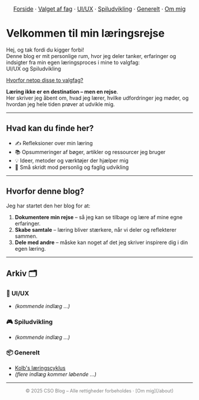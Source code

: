 <nav style="text-align:center; font-size:1.1em; margin-bottom:2em;">
  <a href="/csoblog/index">Forside</a> ·
  <a href="/csoblog/hvorfor">Valget af fag</a> ·
  <a href="/csoblog/postsui">UI/UX</a> ·
  <a href="/csoblog/postssu">Spiludvikling</a> ·
  <a href="/csoblog/posts">Generelt</a> ·
  <a href="/csoblog/about">Om mig</a>
</nav>


# Velkommen til min læringsrejse  

Hej, og tak fordi du kigger forbi!  
Denne blog er mit personlige rum, hvor jeg deler tanker, erfaringer og indsigter fra min egen læringsproces i mine to valgfag: <br> UI/UX og Spiludvikling  

[Hvorfor netop disse to valgfag?](https://chstol.github.io/csoblog/hvorfor "Find out more!")  

**Læring ikke er en destination – men en rejse**.  
Her skriver jeg åbent om, hvad jeg lærer, hvilke udfordringer jeg møder, og hvordan jeg hele tiden prøver at udvikle mig.  

---

## Hvad kan du finde her?  
- ✍️ Refleksioner over min læring  
- 📚 Opsummeringer af bøger, artikler og ressourcer jeg bruger  
- 💡 Ideer, metoder og værktøjer der hjælper mig  
- 🌱 Små skridt mod personlig og faglig udvikling  

---

## Hvorfor denne blog?  
Jeg har startet den her blog for at:  
1. **Dokumentere min rejse** – så jeg kan se tilbage og lære af mine egne erfaringer.   
2. **Skabe samtale** – læring bliver stærkere, når vi deler og reflekterer sammen.  
3. **Dele med andre** – måske kan noget af det jeg skriver inspirere dig i din egen læring.  

---

## Arkiv 🗂️  

### 🎨 UI/UX
- _(kommende indlæg …)_  

### 🎮 Spiludvikling  
- _(kommende indlæg …)_  

### 📦 Generelt 
- [Kolb's læringscyklus](https://chstol.github.io/csoblog/posts/PostOmKolb)
- _(flere indlæg kommer løbende …)_  

---

<footer style="text-align:center; font-size:0.9em; color:gray;">  
© 2025 CSO Blog – Alle rettigheder forbeholdes · [Om mig](/about)  
</footer>
